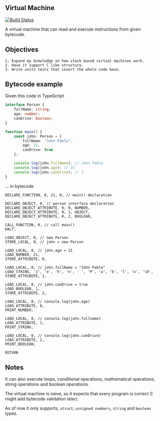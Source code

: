 ## Virtual Machine

[![Build Status](https://travis-ci.org/Jean-Gabriel/VirtualMachine.svg?branch=master)](https://travis-ci.org/Jean-Gabriel/VirtualMachine)

A virtual machine that can read and execute instructions from given bytecode.

## Objectives

``` 
1. Expand my knowledge on how stack based virtual machines work.
2. Have it support C like structure.
3. Write units tests that covert the whole code base.
```

## Bytecode example

Given this code in TypeScript 
```typescript
interface Person {
    fullName: string;
    age: number;
    canDrive: boolean;
}

function main() {
    const john: Person = {
        fullName: "John Pablo",
        age: 21,
        canDrive: true
    };

    console.log(john.fullName); // John Pablo
    console.log(john.age); // 21
    console.log(john.canDrive); // 1
}
```

... in bytecode

```
DECLARE_FUNCTION, 0, 21, 0, // main() declaration

DECLARE_OBJECT, 0, // person interface declaration
DECLARE_OBJECT_ATTRIBUTE, 0, 0, NUMBER,
DECLARE_OBJECT_ATTRIBUTE, 0, 1, OBJECT,
DECLARE_OBJECT_ATTRIBUTE, 0, 2, BOOLEAN,

CALL_FUNCTION, 0, // call main()
HALT,

LOAD_OBJECT, 0, // new Person
STORE_LOCAL, 0, // john = new Person

LOAD_LOCAL, 0, // john.age = 21
LOAD_NUMBER, 21,
STORE_ATTRIBUTE, 0,

LOAD_LOCAL, 0, // john.fullName = "John Pablo"
LOAD_STRING, 'J', 'o', 'h', 'n', ' ', 'P', 'a', 'b', 'l', 'o', '\0',
STORE_ATTRIBUTE, 1,

LOAD_LOCAL, 0, // john.canDrive = true
LOAD_BOOLEAN, 1,
STORE_ATTRIBUTE, 2,

LOAD_LOCAL, 0, // console.log(john.age)
LOAD_ATTRIBUTE, 0,
PRINT_NUMBER,

LOAD_LOCAL, 0, // console.log(john.fullname)
LOAD_ATTRIBUTE, 1,
PRINT_STRING,

LOAD_LOCAL, 0, // console.log(john.canDrive)
LOAD_ATTRIBUTE, 2,
PRINT_BOOLEAN,

RETURN
```

## Notes
It can also execute loops, conditional operations, mathematical operations, string operations and boolean operations.

The virtual machine is naive, so it expects that every program is correct (I might add bytecode validation later).

As of now it only supports, ``struct``, ``unsigned numbers``, ``string`` and ``boolean`` types.
